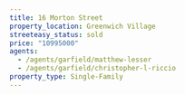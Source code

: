 ```yaml
---
title: 16 Morton Street
property_location: Greenwich Village
streeteasy_status: sold
price: "10995000"
agents:
  - /agents/garfield/matthew-lesser
  - /agents/garfield/christopher-l-riccio
property_type: Single-Family
---
```

